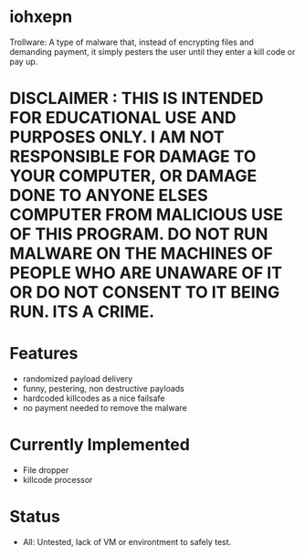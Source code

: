 # iohxepn
Trollware: A type of malware that, instead of encrypting files and demanding payment, it simply pesters the user until they enter a kill code or pay up.

# DISCLAIMER : THIS IS INTENDED FOR EDUCATIONAL USE AND PURPOSES ONLY. I AM NOT RESPONSIBLE FOR DAMAGE TO YOUR COMPUTER, OR DAMAGE DONE TO ANYONE ELSES COMPUTER FROM MALICIOUS USE OF THIS PROGRAM. DO NOT RUN MALWARE ON THE MACHINES OF PEOPLE WHO ARE UNAWARE OF IT OR DO NOT CONSENT TO IT BEING RUN. ITS A CRIME.

# Features
- randomized payload delivery
- funny, pestering, non destructive payloads
- hardcoded killcodes as a nice failsafe
- no payment needed to remove the malware


# Currently Implemented
- File dropper
- killcode processor


# Status
- All: Untested, lack of VM or environtment to safely test.
